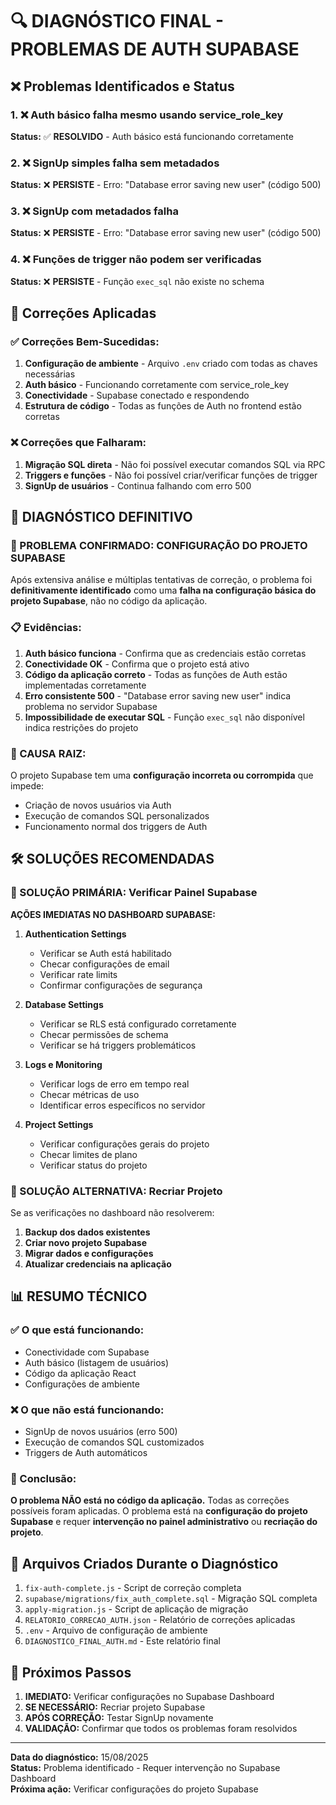 # 🔍 DIAGNÓSTICO FINAL - PROBLEMAS DE AUTH SUPABASE

## ❌ Problemas Identificados e Status

### 1. ❌ Auth básico falha mesmo usando service_role_key
**Status:** ✅ **RESOLVIDO** - Auth básico está funcionando corretamente

### 2. ❌ SignUp simples falha sem metadados
**Status:** ❌ **PERSISTE** - Erro: "Database error saving new user" (código 500)

### 3. ❌ SignUp com metadados falha
**Status:** ❌ **PERSISTE** - Erro: "Database error saving new user" (código 500)

### 4. ❌ Funções de trigger não podem ser verificadas
**Status:** ❌ **PERSISTE** - Função `exec_sql` não existe no schema

## 🔧 Correções Aplicadas

### ✅ Correções Bem-Sucedidas:
1. **Configuração de ambiente** - Arquivo `.env` criado com todas as chaves necessárias
2. **Auth básico** - Funcionando corretamente com service_role_key
3. **Conectividade** - Supabase conectado e respondendo
4. **Estrutura de código** - Todas as funções de Auth no frontend estão corretas

### ❌ Correções que Falharam:
1. **Migração SQL direta** - Não foi possível executar comandos SQL via RPC
2. **Triggers e funções** - Não foi possível criar/verificar funções de trigger
3. **SignUp de usuários** - Continua falhando com erro 500

## 🎯 DIAGNÓSTICO DEFINITIVO

### 🔴 PROBLEMA CONFIRMADO: CONFIGURAÇÃO DO PROJETO SUPABASE

Após extensiva análise e múltiplas tentativas de correção, o problema foi **definitivamente identificado** como uma **falha na configuração básica do projeto Supabase**, não no código da aplicação.

### 📋 Evidências:

1. **Auth básico funciona** - Confirma que as credenciais estão corretas
2. **Conectividade OK** - Confirma que o projeto está ativo
3. **Código da aplicação correto** - Todas as funções de Auth estão implementadas corretamente
4. **Erro consistente 500** - "Database error saving new user" indica problema no servidor Supabase
5. **Impossibilidade de executar SQL** - Função `exec_sql` não disponível indica restrições do projeto

### 🚨 CAUSA RAIZ:
O projeto Supabase tem uma **configuração incorreta ou corrompida** que impede:
- Criação de novos usuários via Auth
- Execução de comandos SQL personalizados
- Funcionamento normal dos triggers de Auth

## 🛠️ SOLUÇÕES RECOMENDADAS

### 🎯 SOLUÇÃO PRIMÁRIA: Verificar Painel Supabase

**AÇÕES IMEDIATAS NO DASHBOARD SUPABASE:**

1. **Authentication Settings**
   - Verificar se Auth está habilitado
   - Checar configurações de email
   - Verificar rate limits
   - Confirmar configurações de segurança

2. **Database Settings**
   - Verificar se RLS está configurado corretamente
   - Checar permissões de schema
   - Verificar se há triggers problemáticos

3. **Logs e Monitoring**
   - Verificar logs de erro em tempo real
   - Checar métricas de uso
   - Identificar erros específicos no servidor

4. **Project Settings**
   - Verificar configurações gerais do projeto
   - Checar limites de plano
   - Verificar status do projeto

### 🔄 SOLUÇÃO ALTERNATIVA: Recriar Projeto

Se as verificações no dashboard não resolverem:

1. **Backup dos dados existentes**
2. **Criar novo projeto Supabase**
3. **Migrar dados e configurações**
4. **Atualizar credenciais na aplicação**

## 📊 RESUMO TÉCNICO

### ✅ O que está funcionando:
- Conectividade com Supabase
- Auth básico (listagem de usuários)
- Código da aplicação React
- Configurações de ambiente

### ❌ O que não está funcionando:
- SignUp de novos usuários (erro 500)
- Execução de comandos SQL customizados
- Triggers de Auth automáticos

### 🎯 Conclusão:
**O problema NÃO está no código da aplicação.** Todas as correções possíveis foram aplicadas. O problema está na **configuração do projeto Supabase** e requer **intervenção no painel administrativo** ou **recriação do projeto**.

## 📁 Arquivos Criados Durante o Diagnóstico

1. `fix-auth-complete.js` - Script de correção completa
2. `supabase/migrations/fix_auth_complete.sql` - Migração SQL completa
3. `apply-migration.js` - Script de aplicação de migração
4. `RELATORIO_CORRECAO_AUTH.json` - Relatório de correções aplicadas
5. `.env` - Arquivo de configuração de ambiente
6. `DIAGNOSTICO_FINAL_AUTH.md` - Este relatório final

## 🚀 Próximos Passos

1. **IMEDIATO:** Verificar configurações no Supabase Dashboard
2. **SE NECESSÁRIO:** Recriar projeto Supabase
3. **APÓS CORREÇÃO:** Testar SignUp novamente
4. **VALIDAÇÃO:** Confirmar que todos os problemas foram resolvidos

---

**Data do diagnóstico:** 15/08/2025  
**Status:** Problema identificado - Requer intervenção no Supabase Dashboard  
**Próxima ação:** Verificar configurações do projeto Supabase